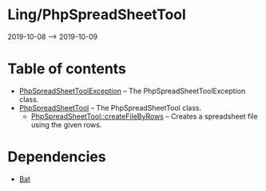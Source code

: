 Ling/PhpSpreadSheetTool
================
2019-10-08 --> 2019-10-09




Table of contents
===========

- [PhpSpreadSheetToolException](https://github.com/lingtalfi/PhpSpreadSheetTool/blob/master/doc/api/Ling/PhpSpreadSheetTool/Exception/PhpSpreadSheetToolException.md) &ndash; The PhpSpreadSheetToolException class.
- [PhpSpreadSheetTool](https://github.com/lingtalfi/PhpSpreadSheetTool/blob/master/doc/api/Ling/PhpSpreadSheetTool/PhpSpreadSheetTool.md) &ndash; The PhpSpreadSheetTool class.
    - [PhpSpreadSheetTool::createFileByRows](https://github.com/lingtalfi/PhpSpreadSheetTool/blob/master/doc/api/Ling/PhpSpreadSheetTool/PhpSpreadSheetTool/createFileByRows.md) &ndash; Creates a spreadsheet file using the given rows.


Dependencies
============
- [Bat](https://github.com/lingtalfi/Bat)


